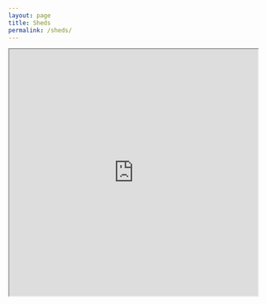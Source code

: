 ```yaml
---
layout: page
title: Sheds
permalink: /sheds/
---
```


<iframe src="https://docs.google.com/spreadsheets/d/e/2PACX-1vQQylkxy42smfB142v-7iXhoqfSM56SRyle7incjAKS9phdB0LWJGO98S4Na7gpfw7FmNsOI7qxuOEQC8LAhsM/pubhtml?gid=189788248&amp;single=true&amp;widget=false&amp;headers=false&amp;chrome=false" width="100%" height="500"></iframe>

